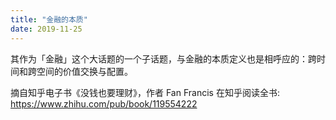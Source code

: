 ```yaml
---
title: "金融的本质"
date: 2019-11-25
---
```


其作为「金融」这个大话题的一个子话题，与金融的本质定义也是相呼应的：跨时间和跨空间的价值交换与配置。

摘自知乎电子书《没钱也要理财》，作者 Fan Francis
在知乎阅读全书: https://www.zhihu.com/pub/book/119554222